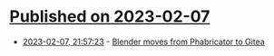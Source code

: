 # [Published on 2023-02-07](index.md)

* [2023-02-07, 21:57:23](https://news.ycombinator.com/item?id=34700390) - [Blender moves from Phabricator to Gitea](https://code.blender.org/2023/02/new-blender-development-infrastructure/)
